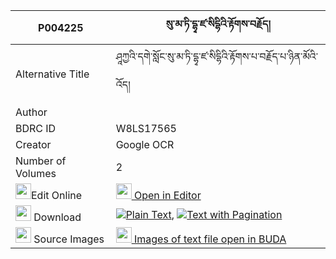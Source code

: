 |P004225|སུ་མ་ཏི་དྷྭ་ཛ་སིདྷིའི་རྟོགས་བརྗོད། 
| --- | --- 
|Alternative Title |ཤཱཀྱའི་དགེ་སློང་སུ་མ་ཏི་དྷྭ་ཛ་སིདྷིའི་རྟོགས་པ་བརྗོད་པ་ཉིན་མོའི་འོད།
|Author | 
|BDRC ID | W8LS17565
|Creator | Google OCR
|Number of Volumes| 2
|<img width="25" src="https://img.icons8.com/color/25/000000/edit-property.png">Edit Online| [<img width="25" src="https://avatars.githubusercontent.com/u/45091458?s=200&v=4"> Open in Editor](http://editor.openpecha.org/P004225)
|<img width="25" src="https://img.icons8.com/fluent/48/000000/download-2.png"/>  Download | [![](https://img.icons8.com/color/20/000000/txt.png)Plain Text](https://github.com/Openpecha/P004225/releases/download/v1/su_mati_dha(?)_dza_sidhi(?)_to_plain_P004225.zip), [![](https://img.icons8.com/color/20/000000/txt.png)Text with Pagination](https://github.com/Openpecha/P004225/releases/download/v1/su_mati_dha(?)_dza_sidhi(?)_to_pages_P004225.zip)
|<img width="25" src="https://img.icons8.com/plasticine/100/000000/pictures-folder.png"/>  Source Images | [<img width="25" src="https://library.bdrc.io/icons/BUDA-small.svg"> Images of text file open in BUDA](https://library.bdrc.io/show/bdr:W8LS17565)